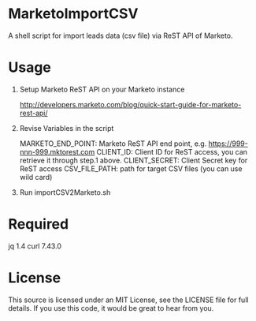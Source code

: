# MarketoImportCSV
A shell script for import leads data (csv file) via ReST API of Marketo.

# Usage
1. Setup Marketo ReST API on your Marketo instance

   http://developers.marketo.com/blog/quick-start-guide-for-marketo-rest-api/

2. Revise Variables in the script

   MARKETO_END_POINT: Marketo ReST API end point, e.g. https://999-nnn-999.mktorest.com
   CLIENT_ID: Client ID for ReST access, you can retrieve it through step.1 above.
   CLIENT_SECRET: Client Secret key for ReST access
   CSV_FILE_PATH: path for target CSV files (you can use wild card)

3. Run importCSV2Marketo.sh



# Required

  jq 1.4
  curl 7.43.0

# License
This source is licensed under an MIT License, see the LICENSE file for full details. If you use this code, it would be great to hear from you.

